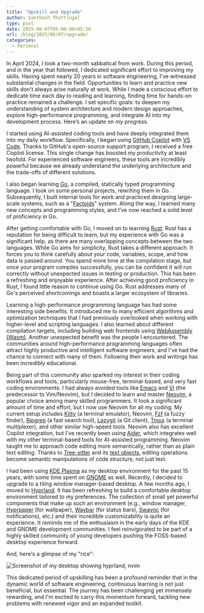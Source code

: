```yaml
---
title: "Upskill and Upgrade"
author: Santhosh Thottingal
type: post
date: 2025-06-07T05:00:00+05:30
url: /blog/2025/06/07/upgrade/
categories:
  - Personal
---
```


In April 2024, I took a two-month sabbatical from work. During this period, and in the year that followed, I dedicated significant effort to improving my skills. Having spent nearly 20 years in software engineering, I've witnessed substantial changes in the field. Opportunities to learn and practice new skills don't always arise naturally at work. While I made a conscious effort to dedicate time each day to reading and learning, finding time for hands-on practice remained a challenge. I set specific goals: to deepen my understanding of system architecture and modern design approaches, explore high-performance programming, and integrate AI into my development process. Here’s an update on my progress.

I started using AI-assisted coding tools and have deeply integrated them into my daily workflow. Specifically, I began using [GitHub Copilot](https://github.com/features/copilot) with [VS Code](https://code.visualstudio.com/). Thanks to GitHub's open-source support program, I received a free Copilot license. This single change has boosted my productivity at least twofold. For experienced software engineers, these tools are incredibly powerful because we already understand the underlying architecture and the trade-offs of different solutions.

I also began learning [Go](https://go.dev/), a compiled, statically typed programming language. I took on some personal projects, rewriting them in Go. Subsequently, I built internal tools for work and practiced designing large-scale systems, such as a "[Factoids](https://wiki.thottingal.in/en/wiki/Alan%20Turing)" system. Along the way, I learned many new concepts and programming styles, and I've now reached a solid level of proficiency in Go.

After getting comfortable with Go, I moved on to learning [Rust](https://www.rust-lang.org/). Rust has a reputation for being difficult to learn, but my experience with Go was a significant help, as there are many overlapping concepts between the two languages. While Go aims for simplicity, Rust takes a different approach. It forces you to think carefully about your code, variables, scope, and how data is passed around. You spend more time at the compilation stage, but once your program compiles successfully, you can be confident it will run correctly without unexpected issues in testing or production. This has been a refreshing and enjoyable experience. After achieving good proficiency in Rust, I found little reason to continue using Go. Rust addresses many of Go's perceived shortcomings and boasts a larger ecosystem of libraries.

Learning a high-performance programming language has had some interesting side benefits. It introduced me to many efficient algorithms and optimization techniques that I had previously overlooked when working with higher-level and scripting languages. I also learned about different compilation targets, including building web frontends using [WebAssembly (Wasm)](https://webassembly.org/). Another unexpected benefit was the people I encountered. The communities around high-performance programming languages often attract highly productive and intelligent software engineers, and I've had the chance to connect with many of them. Following their work and writings has been incredibly educational.

Being part of this community also sparked my interest in their coding workflows and tools, particularly mouse-free, terminal-based, and very fast coding environments. I had always avoided tools like [Emacs](https://www.gnu.org/software/emacs/) and [Vi](https://www.vim.org/) (the predecessor to Vim/Neovim), but I decided to learn and master [Neovim](https://neovim.io/), a popular choice among many skilled programmers. It took a significant amount of time and effort, but I now use Neovim for all my coding. My current setup includes [Kitty](https://sw.kovidgoyal.net/kitty/) (a terminal emulator), Neovim, [Fzf](https://github.com/junegunn/fzf) (a fuzzy finder), [Ripgrep](https://github.com/BurntSushi/ripgrep) (a fast search tool), [Lazygit](https://github.com/jesseduffield/lazygit) (a Git client), [Tmux](https://github.com/tmux/tmux) (a terminal multiplexer), and other similar high-speed tools. Neovim also has excellent Copilot integration, but I've recently been using [Aider](https://github.com/paul-gauthier/aider), which integrates well with my other terminal-based tools for AI-assisted programming. Neovim taught me to approach code editing more semantically, rather than as plain text editing. Thanks to [Tree-sitter](https://tree-sitter.github.io/tree-sitter/) and its [text objects](https://www.josean.com/posts/nvim-treesitter-and-textobjects), editing operations become semantic manipulations of code structure, not just text.

I had been using [KDE Plasma](https://kde.org/plasma-desktop/) as my desktop environment for the past 15 years, with some time spent on [GNOME](https://www.gnome.org/) as well. Recently, I decided to upgrade to a tiling window manager-based desktop. A few months ago, I moved to [Hyprland](https://hyprland.org/). It has been refreshing to build a comfortable desktop environment tailored to my preferences. The collection of small yet powerful components that make up such an environment (e.g., window manager, [Hyprpaper](https://wiki.hyprland.org/Hyprland-Ecosystem/Hyprpaper/) (for wallpaper), [Waybar](https://github.com/Alexays/Waybar) (for status bars), [Swaync](https://github.com/ErikReider/SwayNotificationCenter) (for notifications), etc.) and their incredible customizability is quite an experience. It reminds me of the enthusiasm in the early days of the KDE and GNOME development communities. I feel reinvigorated to be part of a highly skilled community of young developers pushing the FOSS-based desktop experience forward.

And, here's a glimpse of my "rice":

![Screenshot of my desktop showing hyprland, nvim](/wp-content/uploads/2025/06/hyprland-hype.webp)

This dedicated period of upskilling has been a profound reminder that in the dynamic world of software engineering, continuous learning is not just beneficial, but essential. The journey has been challenging yet immensely rewarding, and I'm excited to carry this momentum forward, tackling new problems with renewed vigor and an expanded toolkit.
